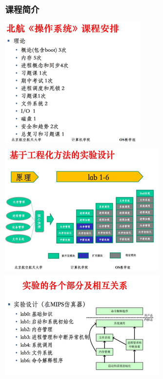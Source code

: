 # 课程简介

<img src=/img/课堂笔记/0-课程简介/北航《操作系统》课程安排.jpg width="445" height="400" alt="北航《操作系统》课程安排"/><br/>

<img src=/img/课堂笔记/0-课程简介/基于工程化方法的实验设计.jpg width="500" height="400" alt="基于工程化方法的实验设计"/><br/>

<img src=/img/课堂笔记/0-课程简介/实验的各个部分及相互关系.jpg width="540" height="325" alt="实验的各个部分及相互关系"/><br/>
